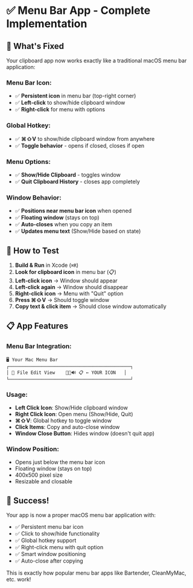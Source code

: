 # ✅ Menu Bar App - Complete Implementation

## 🎯 **What's Fixed**

Your clipboard app now works exactly like a traditional macOS menu bar application:

### **Menu Bar Icon:**
- ✅ **Persistent icon** in menu bar (top-right corner)
- ✅ **Left-click** to show/hide clipboard window
- ✅ **Right-click** for menu with options

### **Global Hotkey:**
- ✅ **⌘⇧V** to show/hide clipboard window from anywhere
- ✅ **Toggle behavior** - opens if closed, closes if open

### **Menu Options:**
- ✅ **Show/Hide Clipboard** - toggles window
- ✅ **Quit Clipboard History** - closes app completely

### **Window Behavior:**
- ✅ **Positions near menu bar icon** when opened
- ✅ **Floating window** (stays on top)
- ✅ **Auto-closes** when you copy an item
- ✅ **Updates menu text** (Show/Hide based on state)

## 🚀 **How to Test**

1. **Build & Run** in Xcode (`⌘R`)
2. **Look for clipboard icon** in menu bar (📋)
3. **Left-click icon** → Window should appear
4. **Left-click again** → Window should disappear
5. **Right-click icon** → Menu with "Quit" option
6. **Press ⌘⇧V** → Should toggle window
7. **Copy text & click item** → Should close window automatically

## 📋 **App Features**

### **Menu Bar Integration:**
```
🖥️ Your Mac Menu Bar
┌─────────────────────────────────────────────┐
│ 🍎 File Edit View    🔋📶🔊 📋 ← YOUR ICON   │
└─────────────────────────────────────────────┘
```

### **Usage:**
- **Left Click Icon**: Show/Hide clipboard window
- **Right Click Icon**: Open menu (Show/Hide, Quit)
- **⌘⇧V**: Global hotkey to toggle window
- **Click Items**: Copy and auto-close window
- **Window Close Button**: Hides window (doesn't quit app)

### **Window Position:**
- Opens just below the menu bar icon
- Floating window (stays on top)
- 400x500 pixel size
- Resizable and closable

## 🎉 **Success!**

Your app is now a proper macOS menu bar application with:
- ✅ Persistent menu bar icon
- ✅ Click to show/hide functionality  
- ✅ Global hotkey support
- ✅ Right-click menu with quit option
- ✅ Smart window positioning
- ✅ Auto-close after copying

This is exactly how popular menu bar apps like Bartender, CleanMyMac, etc. work!
